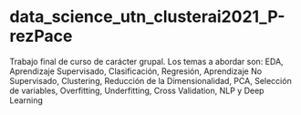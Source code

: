 # data_science_utn_clusterai2021_P-rezPace
Trabajo final de curso de carácter grupal. Los temas a abordar son: EDA, Aprendizaje Supervisado, Clasificación, Regresión, Aprendizaje No Supervisado, Clustering, Reducción  de la Dimensionalidad, PCA, Selección de variables, Overfitting, Underfitting, Cross Validation, NLP y Deep Learning

